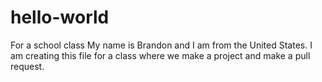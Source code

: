 # hello-world
For a school class
My name is Brandon and I am from the United States. I am creating this file for a class where we make a project and make a pull request. 

